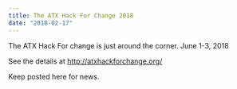 ```yaml
---
title: The ATX Hack For Change 2018
date: "2018-02-17"
---
```


The ATX Hack For change is just around the corner. June 1-3, 2018

See the details at http://atxhackforchange.org/

Keep posted here for news.
